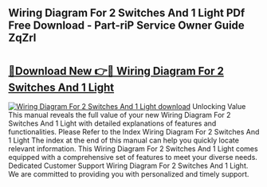 ## Wiring Diagram For 2 Switches And 1 Light PDf Free Download - Part-riP Service Owner Guide ZqZrl

# <h2><a href="http://dfovk33.blite.top/?on=Wiring+Diagram+For+2+Switches+And+1+Light">🔗Download New 👉🔴 Wiring Diagram For 2 Switches And 1 Light</a></h2>

[![Wiring Diagram For 2 Switches And 1 Light download](https://i.imgur.com/lujVjoI.png)](http://dfovk33.blite.top/?on=Wiring+Diagram+For+2+Switches+And+1+Light)
Unlocking Value This manual reveals the full value of your new Wiring Diagram For 2 Switches And 1 Light with detailed explanations of features and functionalities. Please Refer to the Index Wiring Diagram For 2 Switches And 1 Light The index at the end of this manual can help you quickly locate relevant information. This Wiring Diagram For 2 Switches And 1 Light comes equipped with a comprehensive set of features to meet your diverse needs. Dedicated Customer Support Wiring Diagram For 2 Switches And 1 Light. We are committed to providing you with personalized and timely support.
